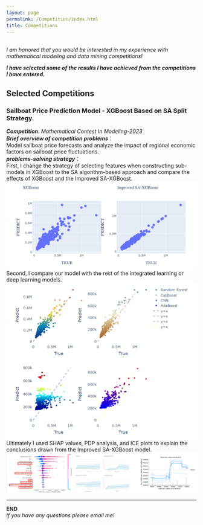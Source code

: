 ```yaml
---
layout: page
permalink: /Competition/index.html
title: Competitions
---
```

<br>*I am honored that you would be interested in my experience with mathematical modeling and data mining competitions!*<br>

***I have selected some of the results I have achieved from the competitions I have entered.***

## Selected Competitions

### Sailboat Price Prediction Model - XGBoost Based on SA Split Strategy.
***Competition**: Mathematical Contest In Modeling-2023*<br>
***Brief overview of competition problems***：<br>
Model sailboat price forecasts and analyze the impact of regional economic factors on sailboat price fluctuations.<br>
***problems-solving strategy***：<br>
First, I change the strategy of selecting features when constructing sub-models in XGBoost to the SA algorithm-based approach and compare the effects of XGBoost and the Improved SA-XGBoost.<br>
<img src="/images/FIG_MCM2-1.png">
Second, I compare our model with the rest of the integrated learning or deep learning models.<br>
<img src="/images/FIG_MCM2-2.png">
Ultimately I used SHAP values, PDP analysis, and ICE plots to explain the conclusions drawn from the Improved SA-XGBoost model. <br>
<img src="/images/FIG_MCM2-3.png">



---
**END**<br>
*If you have any questions please email me!*



